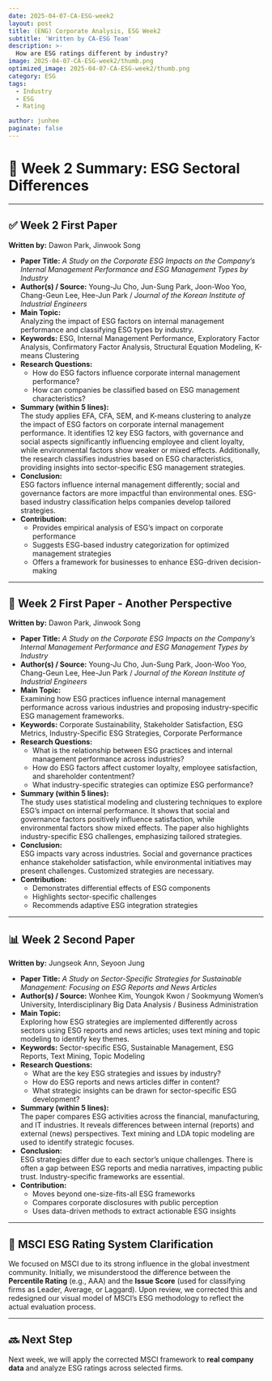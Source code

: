 ```yaml
---
date: 2025-04-07-CA-ESG-week2
layout: post
title: (ENG) Corporate Analysis, ESG Week2
subtitle: 'Written by CA-ESG Team'
description: >-
  How are ESG ratings different by industry?
image: 2025-04-07-CA-ESG-week2/thumb.png
optimized_image: 2025-04-07-CA-ESG-week2/thumb.png
category: ESG
tags:
  - Industry
  - ESG
  - Rating

author: junhee
paginate: false
---
```


# 📌 Week 2 Summary: ESG Sectoral Differences

---

## ✅ Week 2 First Paper  
**Written by:** Dawon Park, Jinwook Song

- **Paper Title:** *A Study on the Corporate ESG Impacts on the Company’s Internal Management Performance and ESG Management Types by Industry*  
- **Author(s) / Source:** Young-Ju Cho, Jun-Sung Park, Joon-Woo Yoo, Chang-Geun Lee, Hee-Jun Park / *Journal of the Korean Institute of Industrial Engineers*  
- **Main Topic:**  
  Analyzing the impact of ESG factors on internal management performance and classifying ESG types by industry.  
- **Keywords:** ESG, Internal Management Performance, Exploratory Factor Analysis, Confirmatory Factor Analysis, Structural Equation Modeling, K-means Clustering  
- **Research Questions:**  
  - How do ESG factors influence corporate internal management performance?  
  - How can companies be classified based on ESG management characteristics?  
- **Summary (within 5 lines):**  
  The study applies EFA, CFA, SEM, and K-means clustering to analyze the impact of ESG factors on corporate internal management performance. It identifies 12 key ESG factors, with governance and social aspects significantly influencing employee and client loyalty, while environmental factors show weaker or mixed effects. Additionally, the research classifies industries based on ESG characteristics, providing insights into sector-specific ESG management strategies.  
- **Conclusion:**  
  ESG factors influence internal management differently; social and governance factors are more impactful than environmental ones. ESG-based industry classification helps companies develop tailored strategies.  
- **Contribution:**  
  - Provides empirical analysis of ESG’s impact on corporate performance  
  - Suggests ESG-based industry categorization for optimized management strategies  
  - Offers a framework for businesses to enhance ESG-driven decision-making  

---

## 🧠 Week 2 First Paper - Another Perspective  
**Written by:** Dawon Park, Jinwook Song

- **Paper Title:** *A Study on the Corporate ESG Impacts on the Company’s Internal Management Performance and ESG Management Types by Industry*  
- **Author(s) / Source:** Young-Ju Cho, Jun-Sung Park, Joon-Woo Yoo, Chang-Geun Lee, Hee-Jun Park / *Journal of the Korean Institute of Industrial Engineers*  
- **Main Topic:**  
  Examining how ESG practices influence internal management performance across various industries and proposing industry-specific ESG management frameworks.  
- **Keywords:** Corporate Sustainability, Stakeholder Satisfaction, ESG Metrics, Industry-Specific ESG Strategies, Corporate Performance  
- **Research Questions:**  
  - What is the relationship between ESG practices and internal management performance across industries?  
  - How do ESG factors affect customer loyalty, employee satisfaction, and shareholder contentment?  
  - What industry-specific strategies can optimize ESG performance?  
- **Summary (within 5 lines):**  
  The study uses statistical modeling and clustering techniques to explore ESG’s impact on internal performance. It shows that social and governance factors positively influence satisfaction, while environmental factors show mixed effects. The paper also highlights industry-specific ESG challenges, emphasizing tailored strategies.  
- **Conclusion:**  
  ESG impacts vary across industries. Social and governance practices enhance stakeholder satisfaction, while environmental initiatives may present challenges. Customized strategies are necessary.  
- **Contribution:**  
  - Demonstrates differential effects of ESG components  
  - Highlights sector-specific challenges  
  - Recommends adaptive ESG integration strategies  

---

## 📊 Week 2 Second Paper  
**Written by:** Jungseok Ann, Seyoon Jung

- **Paper Title:** *A Study on Sector-Specific Strategies for Sustainable Management: Focusing on ESG Reports and News Articles*  
- **Author(s) / Source:** Wonhee Kim, Youngok Kwon / Sookmyung Women’s University, Interdisciplinary Big Data Analysis / Business Administration  
- **Main Topic:**  
  Exploring how ESG strategies are implemented differently across sectors using ESG reports and news articles; uses text mining and topic modeling to identify key themes.  
- **Keywords:** Sector-specific ESG, Sustainable Management, ESG Reports, Text Mining, Topic Modeling  
- **Research Questions:**  
  - What are the key ESG strategies and issues by industry?  
  - How do ESG reports and news articles differ in content?  
  - What strategic insights can be drawn for sector-specific ESG development?  
- **Summary (within 5 lines):**  
  The paper compares ESG activities across the financial, manufacturing, and IT industries. It reveals differences between internal (reports) and external (news) perspectives. Text mining and LDA topic modeling are used to identify strategic focuses.  
- **Conclusion:**  
  ESG strategies differ due to each sector’s unique challenges. There is often a gap between ESG reports and media narratives, impacting public trust. Industry-specific frameworks are essential.  
- **Contribution:**  
  - Moves beyond one-size-fits-all ESG frameworks  
  - Compares corporate disclosures with public perception  
  - Uses data-driven methods to extract actionable ESG insights  

---

## 📌 MSCI ESG Rating System Clarification

We focused on MSCI due to its strong influence in the global investment community. Initially, we misunderstood the difference between the **Percentile Rating** (e.g., AAA) and the **Issue Score** (used for classifying firms as Leader, Average, or Laggard). Upon review, we corrected this and redesigned our visual model of MSCI’s ESG methodology to reflect the actual evaluation process.

---

## 🔜 Next Step

Next week, we will apply the corrected MSCI framework to **real company data** and analyze ESG ratings across selected firms.
